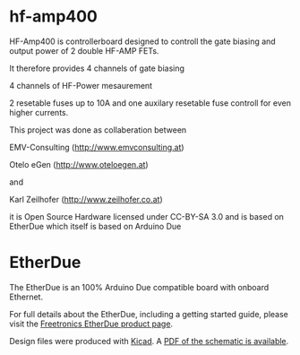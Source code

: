 # hf-amp400

HF-Amp400 is controllerboard designed to controll the gate biasing and output power of 2 double HF-AMP FETs. 

It therefore provides 4 channels of gate biasing

4 channels of HF-Power mesaurement 

2 resetable fuses up to 10A and one auxilary resetable fuse controll for even higher currents.

This project was done as collaberation between

EMV-Consulting (http://www.emvconsulting.at)

Otelo eGen (http://www.oteloegen.at)

and

Karl Zeilhofer (http://www.zeilhofer.co.at)

it is Open Source Hardware licensed under CC-BY-SA 3.0 and is based on EtherDue which itself is based on Arduino Due



# EtherDue

The EtherDue is an 100% Arduino Due compatible board with onboard Ethernet.

For full details about the EtherDue, including a getting started guide, please visit the [Freetronics EtherDue product page](http://www.freetronics.com/products/etherdue-arduino-due-compatible-with-onboard-ethernet).

Design files were produced with [Kicad](http://kicad.org). A [PDF of the schematic is available](https://github.com/freetronics/EtherDue/raw/master/EtherDue.pdf).

